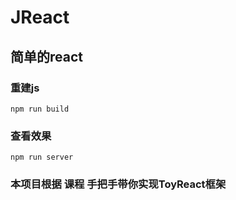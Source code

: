 <!--
 * @Author: 靳肖健
 * @Date: 2020-11-22 21:48:11
 * @LastEditors: jinxiaojian
 * @LastEditTime: 2021-01-26 15:22:19
 * @Description: //jxjweb.top
-->
# JReact
## 简单的react

### 重建js
`
npm run build
`

### 查看效果
`
npm run server
`

### 本项目根据 课程 手把手带你实现ToyReact框架